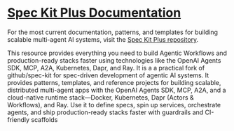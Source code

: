 # [Spec Kit Plus Documentation](https://github.com/panaversity/spec-kit-plus/tree/main/docs-plus)

For the most current documentation, patterns, and templates for building scalable multi-agent AI systems, visit the [Spec Kit Plus repository](https://github.com/panaversity/spec-kit-plus/tree/main/docs-plus).

This resource provides everything you need to build Agentic Workflows and production-ready stacks faster using technologies like the OpenAI Agents SDK, MCP, A2A, Kubernetes, Dapr, and Ray. It is a a practical fork of github/spec-kit for spec-driven development of agentic AI systems. It provides patterns, templates, and reference projects for building scalable, distributed multi-agent apps with the OpenAI Agents SDK, MCP, A2A, and a cloud-native runtime stack—Docker, Kubernetes, Dapr (Actors & Workflows), and Ray. Use it to define specs, spin up services, orchestrate agents, and ship production-ready stacks faster with guardrails and CI-friendly scaffolds